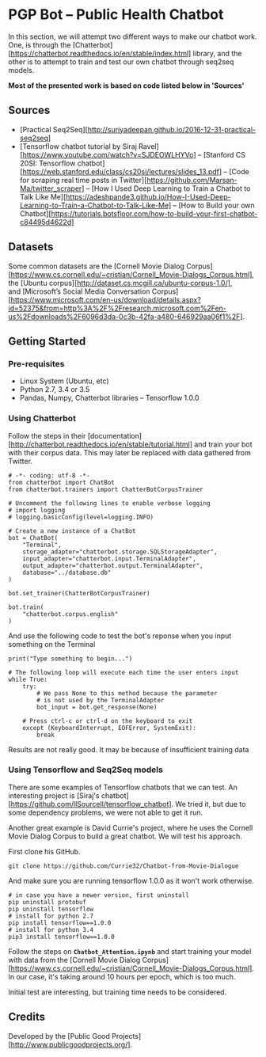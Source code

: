 # PGP Bot – Public Health Chatbot #

In this section, we will attempt two different ways to make our chatbot work. One, is through the [Chatterbot][https://chatterbot.readthedocs.io/en/stable/index.html] library, and the other is to attempt to train and test our own chatbot through seq2seq models.

**Most of the presented work is based on code listed below in 'Sources'**

## Sources ##
- [Practical Seq2Seq][http://suriyadeepan.github.io/2016-12-31-practical-seq2seq]
- [Tensorflow chatbot tutorial by Siraj Ravel][https://www.youtube.com/watch?v=SJDEOWLHYVo]
– [Stanford CS 20SI: Tensorflow chatbot][https://web.stanford.edu/class/cs20si/lectures/slides_13.pdf]
– [Code for scraping real time posts in Twitter][https://github.com/Marsan-Ma/twitter_scraper]
– [How I Used Deep Learning to Train a Chatbot to Talk Like Me][https://adeshpande3.github.io/How-I-Used-Deep-Learning-to-Train-a-Chatbot-to-Talk-Like-Me]
– [How to Build your own Chatbot][https://tutorials.botsfloor.com/how-to-build-your-first-chatbot-c84495d4622d]

## Datasets ##
Some common datasets are the [Cornell Movie Dialog Corpus][https://www.cs.cornell.edu/~cristian/Cornell_Movie-Dialogs_Corpus.html], the [Ubuntu corpus][http://dataset.cs.mcgill.ca/ubuntu-corpus-1.0/], and [Microsoft’s Social Media Conversation Corpus][https://www.microsoft.com/en-us/download/details.aspx?id=52375&from=http%3A%2F%2Fresearch.microsoft.com%2Fen-us%2Fdownloads%2F6096d3da-0c3b-42fa-a480-646929aa06f1%2F].

## Getting Started ##

### Pre-requisites ###

- Linux System (Ubuntu, etc)
- Python 2.7, 3.4 or 3.5
- Pandas, Numpy, Chatterbot libraries
– Tensorflow 1.0.0

### Using Chatterbot ###

Follow the steps in their [documentation][http://chatterbot.readthedocs.io/en/stable/tutorial.html] and train your bot with their corpus data. This may later be replaced with data gathered from Twitter.

```
# -*- coding: utf-8 -*-
from chatterbot import ChatBot
from chatterbot.trainers import ChatterBotCorpusTrainer

# Uncomment the following lines to enable verbose logging
# import logging
# logging.basicConfig(level=logging.INFO)

# Create a new instance of a ChatBot
bot = ChatBot(
    "Terminal",
    storage_adapter="chatterbot.storage.SQLStorageAdapter",
    input_adapter="chatterbot.input.TerminalAdapter",
    output_adapter="chatterbot.output.TerminalAdapter",
    database="../database.db"
)

bot.set_trainer(ChatterBotCorpusTrainer)

bot.train(
    "chatterbot.corpus.english"
)
```

And use the following code to test the bot's reponse when you input something on the Terminal

```
print("Type something to begin...")

# The following loop will execute each time the user enters input
while True:
    try:
        # We pass None to this method because the parameter
        # is not used by the TerminalAdapter
        bot_input = bot.get_response(None)

    # Press ctrl-c or ctrl-d on the keyboard to exit
    except (KeyboardInterrupt, EOFError, SystemExit):
        break
```

Results are not really good. It may be because of insufficient training data

### Using Tensorflow and Seq2Seq models ###

There are some examples of Tensorflow chatbots that we can test. An interesting project is [Siraj's chatbot][https://github.com/llSourcell/tensorflow_chatbot]. We tried it, but due to some dependency problems, we were not able to get it run.

Another great example is David Currie's project, where he uses the Cornell Movie Dialog Corpus to build a great chatbot. We will test his approach.

First clone his GitHub.

```
git clone https://github.com/Currie32/Chatbot-from-Movie-Dialogue
```

And make sure you are running tensorflow 1.0.0 as it won't work otherwise.

```
# in case you have a newer version, first uninstall
pip uninstall protobuf
pip uninstall tensorflow
# install for python 2.7
pip install tensorflow==1.0.0
# install for python 3.4
pip3 install tensorflow==1.0.0
```

Follow the steps on **`Chatbot_Attention.ipynb`** and start training your model with data from the [Cornell Movie Dialog Corpus][https://www.cs.cornell.edu/~cristian/Cornell_Movie-Dialogs_Corpus.html]. In our case, it's taking around 10 hours per epoch, which is too much.

Initial test are interesting, but training time needs to be considered.

## Credits ##

Developed by the [Public Good Projects][http://www.publicgoodprojects.org/].